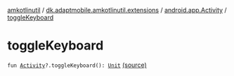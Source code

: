 [amkotlinutil](../../index.md) / [dk.adaptmobile.amkotlinutil.extensions](../index.md) / [android.app.Activity](index.md) / [toggleKeyboard](./toggle-keyboard.md)

# toggleKeyboard

`fun `[`Activity`](https://developer.android.com/reference/android/app/Activity.html)`?.toggleKeyboard(): `[`Unit`](https://kotlinlang.org/api/latest/jvm/stdlib/kotlin/-unit/index.html) [(source)](https://github.com/adaptmobile-organization/amkotlinutil/tree/master/amkotlinutil/amkotlinutil/src/main/java/dk/adaptmobile/amkotlinutil/extensions/ActivityExtensions.kt#L32)
